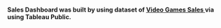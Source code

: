 #### Sales Dashboard was built by using dataset of [Video Games Sales ](https://www.kaggle.com/datasets/gregorut/videogamesales) via using Tableau Public.
